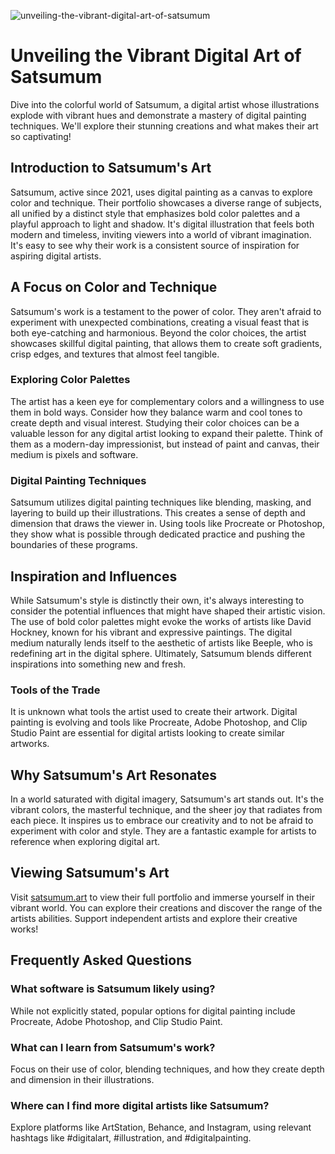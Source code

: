 ![unveiling-the-vibrant-digital-art-of-satsumum](https://images.pexels.com/photos/3287203/pexels-photo-3287203.jpeg?auto=compress&cs=tinysrgb&fit=crop&h=627&w=1200)

# Unveiling the Vibrant Digital Art of Satsumum

Dive into the colorful world of Satsumum, a digital artist whose illustrations explode with vibrant hues and demonstrate a mastery of digital painting techniques. We'll explore their stunning creations and what makes their art so captivating!

## Introduction to Satsumum's Art

Satsumum, active since 2021, uses digital painting as a canvas to explore color and technique. Their portfolio showcases a diverse range of subjects, all unified by a distinct style that emphasizes bold color palettes and a playful approach to light and shadow. It's digital illustration that feels both modern and timeless, inviting viewers into a world of vibrant imagination. It's easy to see why their work is a consistent source of inspiration for aspiring digital artists.

## A Focus on Color and Technique

Satsumum's work is a testament to the power of color. They aren't afraid to experiment with unexpected combinations, creating a visual feast that is both eye-catching and harmonious. Beyond the color choices, the artist showcases skillful digital painting, that allows them to create soft gradients, crisp edges, and textures that almost feel tangible. 

### Exploring Color Palettes

The artist has a keen eye for complementary colors and a willingness to use them in bold ways. Consider how they balance warm and cool tones to create depth and visual interest. Studying their color choices can be a valuable lesson for any digital artist looking to expand their palette. Think of them as a modern-day impressionist, but instead of paint and canvas, their medium is pixels and software.

### Digital Painting Techniques

Satsumum utilizes digital painting techniques like blending, masking, and layering to build up their illustrations. This creates a sense of depth and dimension that draws the viewer in. Using tools like Procreate or Photoshop, they show what is possible through dedicated practice and pushing the boundaries of these programs.

## Inspiration and Influences

While Satsumum's style is distinctly their own, it's always interesting to consider the potential influences that might have shaped their artistic vision. The use of bold color palettes might evoke the works of artists like David Hockney, known for his vibrant and expressive paintings. The digital medium naturally lends itself to the aesthetic of artists like Beeple, who is redefining art in the digital sphere. Ultimately, Satsumum blends different inspirations into something new and fresh.

### Tools of the Trade

It is unknown what tools the artist used to create their artwork. Digital painting is evolving and tools like Procreate, Adobe Photoshop, and Clip Studio Paint are essential for digital artists looking to create similar artworks. 

## Why Satsumum's Art Resonates

In a world saturated with digital imagery, Satsumum's art stands out. It's the vibrant colors, the masterful technique, and the sheer joy that radiates from each piece. It inspires us to embrace our creativity and to not be afraid to experiment with color and style. They are a fantastic example for artists to reference when exploring digital art.

## Viewing Satsumum's Art

Visit [satsumum.art](https://satsumum.art/) to view their full portfolio and immerse yourself in their vibrant world. You can explore their creations and discover the range of the artists abilities. Support independent artists and explore their creative works! 

## Frequently Asked Questions

### What software is Satsumum likely using?

While not explicitly stated, popular options for digital painting include Procreate, Adobe Photoshop, and Clip Studio Paint.

### What can I learn from Satsumum's work?

Focus on their use of color, blending techniques, and how they create depth and dimension in their illustrations.

### Where can I find more digital artists like Satsumum?

Explore platforms like ArtStation, Behance, and Instagram, using relevant hashtags like #digitalart, #illustration, and #digitalpainting.